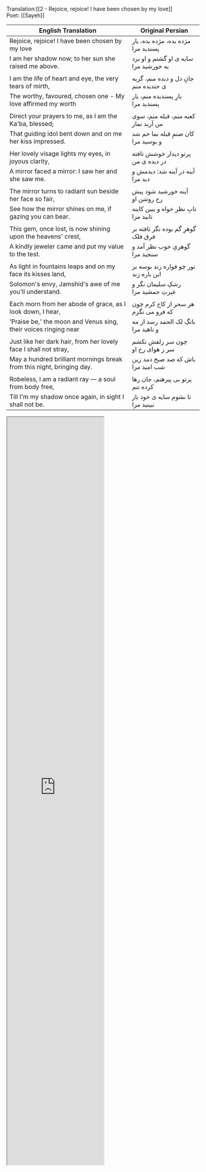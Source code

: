 
Translation:[[2 - Rejoice, rejoice! I have been chosen by my love]]  
Poet: [[Sayeh]] 

| English Translation                                                   | Original Persian                      |
| --------------------------------------------------------------------- | ------------------------------------- |
| Rejoice, rejoice! I have been chosen by my love                       | مژده بده، مژده بده، یار پسندید مرا    |
| I am her shadow now; to her sun she raised me above.                  | سایه ی او گشتم و او برد به خورشید مرا |
|                                                                       |                                       |
| I am the life of heart and eye, the very tears of mirth,              | جانِ دل و دیده منم، گریه ی خندیده منم |
| The worthy, favoured, chosen one - My love affirmed my worth          | یارِ پسندیده منم، یار پسندید مرا      |
|                                                                       |                                       |
| Direct your prayers to me, as I am the Ka'ba, blessed;                | کعبه منم، قبله منم، سوی من آرید نماز  |
| That guiding idol bent down and on me her kiss impressed.             | کان صنمِ قبله نما خم شد و بوسید مرا   |
|                                                                       |                                       |
| Her lovely visage lights my eyes, in joyous clarity,                  | پرتو دیدار خوشش تافته در دیده ی من    |
| A mirror faced a mirror: I saw her and she saw me.                    | آینه در آینه شد: دیدمش و دید مرا      |
|                                                                       |                                       |
| The mirror turns to radiant sun beside her face so fair,              | آینه خورشید شود پیش رخ روشن او        |
| See how the mirror shines on me, if gazing you can bear.              | تابِ نظر خواه و ببین کاینه تابید مرا  |
|                                                                       |                                       |
| This gem, once lost, is now shining upon the heavens' crest,          | گوهرِ گم بوده نگر تافته بر فرق فلک    |
| A kindly jeweler came and put my value to the test.                   | گوهریِ خوب نظر آمد و سنجید مرا        |
|                                                                       |                                       |
| As light in fountains leaps and on my face its kisses land,           | نور چو فواره زند بوسه بر این باره زند |
| Solomon's envy, Jamshid's awe of me you'll understand.                | رشکِ سلیمان نگر و غیرتِ جمشید مرا     |
|                                                                       |                                       |
| Each morn from her abode of grace, as I look down, I hear,            | هر سحر از کاخ کرم چون که فرو می نگرم  |
| 'Praise be,' the moon and Venus sing, their voices ringing near       | بانگِ لک الحمد رسد از مه و ناهید مرا  |
|                                                                       |                                       |
| Just like her dark hair, from her lovely face I shall not stray,      | چون سر زلفش نکشم سر ز هوای رخ او      |
| May a hundred brilliant mornings break from this night, bringing day. | باش که صد صبح دمد زین شب امید مرا     |
|                                                                       |                                       |
| Robeless, I am a radiant ray — a soul from body free,                 | پرتو بی پیرهنم، جان رها کرده تنم      |
| Till I'm my shadow once again, in sight I shall not be.               | تا نشوم سایه ی خود باز نبینید مرا     |

<iframe title="Ayeneh Dar Ayeneh" src="https://www.youtube.com/embed/TVxwpdHEATY?start=85&amp;feature=oembed" height="50" width="75" style="aspect-ratio: 1 / 1; width: 50%; height: 50%;" allowfullscreen="" allow="fullscreen"></iframe>
